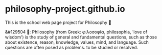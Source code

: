 # philosophy-project.github.io

This is the school web page project for Philosophy &#127776;


&#129504 &#128241;: Philosophy (from Greek: φιλοσοφία, philosophia, 'love of wisdom') is the study of general and fundamental questions, such as those about existence, reason, knowledge, values, mind, and language. Such questions are often posed as problems. to be studied or resolved. 
